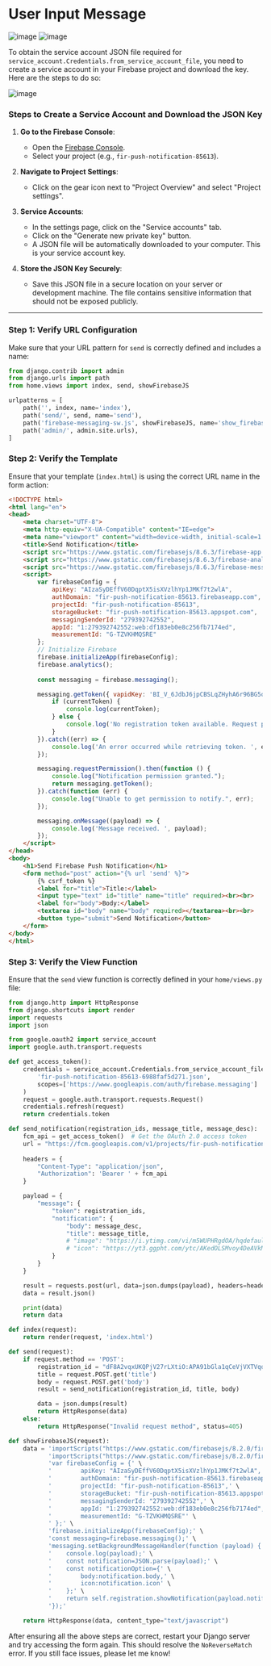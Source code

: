 # User Input Message
![image](https://github.com/user-attachments/assets/65a7b307-d9d9-49ae-90bc-4dc7702c2b59)
![image](https://github.com/user-attachments/assets/10a54d8e-7540-473b-b124-0a318e3da9fa)

To obtain the service account JSON file required for `service_account.Credentials.from_service_account_file`, you need to create a service account in your Firebase project and download the key. Here are the steps to do so:

![image](https://github.com/user-attachments/assets/94caac48-3947-42ef-9696-80d5a0974201)

### Steps to Create a Service Account and Download the JSON Key

1. **Go to the Firebase Console**:
   - Open the [Firebase Console](https://console.firebase.google.com/u/0/project/fir-push-notification-85613/settings/serviceaccounts/adminsdk).
   - Select your project (e.g., `fir-push-notification-85613`).

2. **Navigate to Project Settings**:
   - Click on the gear icon next to "Project Overview" and select "Project settings".

3. **Service Accounts**:
   - In the settings page, click on the "Service accounts" tab.
   - Click on the "Generate new private key" button.
   - A JSON file will be automatically downloaded to your computer. This is your service account key.

4. **Store the JSON Key Securely**:
   - Save this JSON file in a secure location on your server or development machine. The file contains sensitive information that should not be exposed publicly.

---

### Step 1: Verify URL Configuration

Make sure that your URL pattern for `send` is correctly defined and includes a name:

```python
from django.contrib import admin
from django.urls import path
from home.views import index, send, showFirebaseJS

urlpatterns = [
    path('', index, name='index'),
    path('send/', send, name='send'),
    path('firebase-messaging-sw.js', showFirebaseJS, name='show_firebase_js'),
    path('admin/', admin.site.urls),
]
```

### Step 2: Verify the Template

Ensure that your template (`index.html`) is using the correct URL name in the form action:

```html
<!DOCTYPE html>
<html lang="en">
<head>
    <meta charset="UTF-8">
    <meta http-equiv="X-UA-Compatible" content="IE=edge">
    <meta name="viewport" content="width=device-width, initial-scale=1.0">
    <title>Send Notification</title>
    <script src="https://www.gstatic.com/firebasejs/8.6.3/firebase-app.js"></script>
    <script src="https://www.gstatic.com/firebasejs/8.6.3/firebase-analytics.js"></script>
    <script src="https://www.gstatic.com/firebasejs/8.6.3/firebase-messaging.js"></script>
    <script>
        var firebaseConfig = {
            apiKey: "AIzaSyDEffV60DqptX5isXVzlhYp1JMKf7t2wlA",
            authDomain: "fir-push-notification-85613.firebaseapp.com",
            projectId: "fir-push-notification-85613",
            storageBucket: "fir-push-notification-85613.appspot.com",
            messagingSenderId: "279392742552",
            appId: "1:279392742552:web:df183eb0e8c256fb7174ed",
            measurementId: "G-TZVKHMQSRE"
        };
        // Initialize Firebase
        firebase.initializeApp(firebaseConfig);
        firebase.analytics();
      
        const messaging = firebase.messaging();

        messaging.getToken({ vapidKey: 'BI_V_6JdbJ6jpCBSLqZHyhA6r96BG5qa3RbvNz5mq20MYSkFmzt5rDTtrZ6Z6PoaOrYp3REDVpIlu5uzNIxCqEk' }).then((currentToken) => {
            if (currentToken) {
                console.log(currentToken);
            } else {
                console.log('No registration token available. Request permission to generate one.');
            }
        }).catch((err) => {
            console.log('An error occurred while retrieving token. ', err);
        });

        messaging.requestPermission().then(function () {
            console.log("Notification permission granted.");
            return messaging.getToken();
        }).catch(function (err) {
            console.log("Unable to get permission to notify.", err);
        });

        messaging.onMessage((payload) => {
            console.log('Message received. ', payload);
        });
    </script>
</head>
<body>
    <h1>Send Firebase Push Notification</h1>
    <form method="post" action="{% url 'send' %}">
        {% csrf_token %}
        <label for="title">Title:</label>
        <input type="text" id="title" name="title" required><br><br>
        <label for="body">Body:</label>
        <textarea id="body" name="body" required></textarea><br><br>
        <button type="submit">Send Notification</button>
    </form>
</body>
</html>
```

### Step 3: Verify the View Function

Ensure that the `send` view function is correctly defined in your `home/views.py` file:

```python
from django.http import HttpResponse
from django.shortcuts import render
import requests
import json

from google.oauth2 import service_account
import google.auth.transport.requests

def get_access_token():
    credentials = service_account.Credentials.from_service_account_file(
        'fir-push-notification-85613-6988faf5d271.json',
        scopes=['https://www.googleapis.com/auth/firebase.messaging']
    )
    request = google.auth.transport.requests.Request()
    credentials.refresh(request)
    return credentials.token

def send_notification(registration_ids, message_title, message_desc):
    fcm_api = get_access_token()  # Get the OAuth 2.0 access token
    url = "https://fcm.googleapis.com/v1/projects/fir-push-notification-85613/messages:send"
    
    headers = {
        "Content-Type": "application/json",
        "Authorization": 'Bearer ' + fcm_api
    }

    payload = {
        "message": {
            "token": registration_ids,
            "notification": {
                "body": message_desc,
                "title": message_title,
                # "image": "https://i.ytimg.com/vi/m5WUPHRgdOA/hqdefault.jpg?sqp=-oaymwEXCOADEI4CSFryq4qpAwkIARUAAIhCGAE=&rs=AOn4CLDwz-yjKEdwxvKjwMANGk5BedCOXQ",
                # "icon": "https://yt3.ggpht.com/ytc/AKedOLSMvoy4DeAVkMSAuiuaBdIGKC7a5Ib75bKzKO3jHg=s900-c-k-c0x00ffffff-no-rj",
            }
        }
    }

    result = requests.post(url, data=json.dumps(payload), headers=headers)
    data = result.json()

    print(data)
    return data

def index(request):
    return render(request, 'index.html')

def send(request):
    if request.method == 'POST':
        registration_id = "dF8A2vqxUKQPjV27rLXtiO:APA91bGla1qCeVjVXTVqqnsHsPLk5N8icT1n9XzDDxlBnOWaYZmRiHtS_yPU8QzsTHVLIWT_Adu3eI3kGR4I6YWNk9DNx8NsLVy_XjhNCVltg9KQWX74Om5nPBX7Km9JSSEDDNX3IC_l"
        title = request.POST.get('title')
        body = request.POST.get('body')
        result = send_notification(registration_id, title, body)

        data = json.dumps(result)
        return HttpResponse(data)
    else:
        return HttpResponse("Invalid request method", status=405)

def showFirebaseJS(request):
    data = 'importScripts("https://www.gstatic.com/firebasejs/8.2.0/firebase-app.js");' \
           'importScripts("https://www.gstatic.com/firebasejs/8.2.0/firebase-messaging.js"); ' \
           'var firebaseConfig = {' \
           '        apiKey: "AIzaSyDEffV60DqptX5isXVzlhYp1JMKf7t2wlA",' \
           '        authDomain: "fir-push-notification-85613.firebaseapp.com",' \
           '        projectId: "fir-push-notification-85613",' \
           '        storageBucket: "fir-push-notification-85613.appspot.com",' \
           '        messagingSenderId: "279392742552",' \
           '        appId: "1:279392742552:web:df183eb0e8c256fb7174ed",' \
           '        measurementId: "G-TZVKHMQSRE"' \
           ' };' \
           'firebase.initializeApp(firebaseConfig);' \
           'const messaging=firebase.messaging();' \
           'messaging.setBackgroundMessageHandler(function (payload) {' \
           '    console.log(payload);' \
           '    const notification=JSON.parse(payload);' \
           '    const notificationOption={' \
           '        body:notification.body,' \
           '        icon:notification.icon' \
           '    };' \
           '    return self.registration.showNotification(payload.notification.title,notificationOption);' \
           '});'

    return HttpResponse(data, content_type="text/javascript")
```

After ensuring all the above steps are correct, restart your Django server and try accessing the form again. This should resolve the `NoReverseMatch` error. If you still face issues, please let me know!
